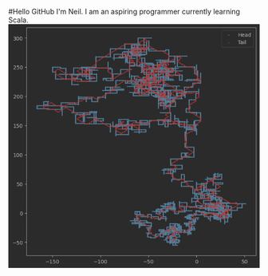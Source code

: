 #Hello GitHub
I'm Neil. I am an aspiring programmer currently learning Scala.
!["caption for your image"](/resources/image.png)

